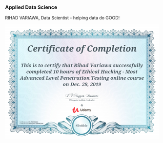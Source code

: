 ### Applied Data Science
RIHAD VARIAWA, Data Scientist - helping data do GOOD!

<p align="center">
  <img src="./ig/Ethical_Hacking.png"/>
</p>


